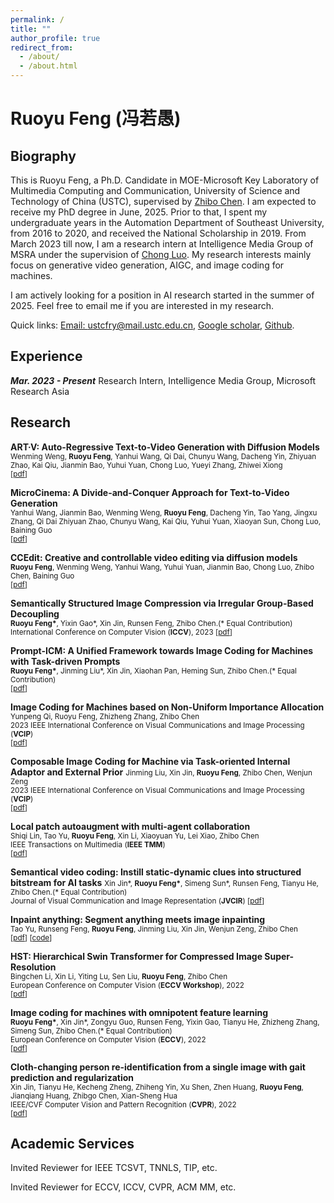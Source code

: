 ```yaml
---
permalink: /
title: ""
author_profile: true
redirect_from: 
  - /about/
  - /about.html
---
```


<!-- This is the front page of a website that is powered by the [academicpages template](https://github.com/academicpages/academicpages.github.io) and hosted on GitHub pages. [GitHub pages](https://pages.github.com) is a free service in which websites are built and hosted from code and data stored in a GitHub repository, automatically updating when a new commit is made to the respository. This template was forked from the [Minimal Mistakes Jekyll Theme](https://mmistakes.github.io/minimal-mistakes/) created by Michael Rose, and then extended to support the kinds of content that academics have: publications, talks, teaching, a portfolio, blog posts, and a dynamically-generated CV. You can fork [this repository](https://github.com/academicpages/academicpages.github.io) right now, modify the configuration and markdown files, add your own PDFs and other content, and have your own site for free, with no ads! An older version of this template powers my own personal website at [stuartgeiger.com](http://stuartgeiger.com), which uses [this Github repository](https://github.com/staeiou/staeiou.github.io). -->


<!-- A data-driven personal website
======
Like many other Jekyll-based GitHub Pages templates, academicpages makes you separate the website's content from its form. The content & metadata of your website are in structured markdown files, while various other files constitute the theme, specifying how to transform that content & metadata into HTML pages. You keep these various markdown (.md), YAML (.yml), HTML, and CSS files in a public GitHub repository. Each time you commit and push an update to the repository, the [GitHub pages](https://pages.github.com/) service creates static HTML pages based on these files, which are hosted on GitHub's servers free of charge.

Many of the features of dynamic content management systems (like Wordpress) can be achieved in this fashion, using a fraction of the computational resources and with far less vulnerability to hacking and DDoSing. You can also modify the theme to your heart's content without touching the content of your site. If you get to a point where you've broken something in Jekyll/HTML/CSS beyond repair, your markdown files describing your talks, publications, etc. are safe. You can rollback the changes or even delete the repository and start over -- just be sure to save the markdown files! Finally, you can also write scripts that process the structured data on the site, such as [this one](https://github.com/academicpages/academicpages.github.io/blob/master/talkmap.ipynb) that analyzes metadata in pages about talks to display [a map of every location you've given a talk](https://academicpages.github.io/talkmap.html).

Getting started
======
1. Register a GitHub account if you don't have one and confirm your e-mail (required!)
1. Fork [this repository](https://github.com/academicpages/academicpages.github.io) by clicking the "fork" button in the top right. 
1. Go to the repository's settings (rightmost item in the tabs that start with "Code", should be below "Unwatch"). Rename the repository "[your GitHub username].github.io", which will also be your website's URL.
1. Set site-wide configuration and create content & metadata (see below -- also see [this set of diffs](http://archive.is/3TPas) showing what files were changed to set up [an example site](https://getorg-testacct.github.io) for a user with the username "getorg-testacct")
1. Upload any files (like PDFs, .zip files, etc.) to the files/ directory. They will appear at https://[your GitHub username].github.io/files/example.pdf.  
1. Check status by going to the repository settings, in the "GitHub pages" section

Site-wide configuration
------
The main configuration file for the site is in the base directory in [_config.yml](https://github.com/academicpages/academicpages.github.io/blob/master/_config.yml), which defines the content in the sidebars and other site-wide features. You will need to replace the default variables with ones about yourself and your site's github repository. The configuration file for the top menu is in [_data/navigation.yml](https://github.com/academicpages/academicpages.github.io/blob/master/_data/navigation.yml). For example, if you don't have a portfolio or blog posts, you can remove those items from that navigation.yml file to remove them from the header. 

Create content & metadata
------
For site content, there is one markdown file for each type of content, which are stored in directories like _publications, _talks, _posts, _teaching, or _pages. For example, each talk is a markdown file in the [_talks directory](https://github.com/academicpages/academicpages.github.io/tree/master/_talks). At the top of each markdown file is structured data in YAML about the talk, which the theme will parse to do lots of cool stuff. The same structured data about a talk is used to generate the list of talks on the [Talks page](https://academicpages.github.io/talks), each [individual page](https://academicpages.github.io/talks/2012-03-01-talk-1) for specific talks, the talks section for the [CV page](https://academicpages.github.io/cv), and the [map of places you've given a talk](https://academicpages.github.io/talkmap.html) (if you run this [python file](https://github.com/academicpages/academicpages.github.io/blob/master/talkmap.py) or [Jupyter notebook](https://github.com/academicpages/academicpages.github.io/blob/master/talkmap.ipynb), which creates the HTML for the map based on the contents of the _talks directory).

**Markdown generator**

I have also created [a set of Jupyter notebooks](https://github.com/academicpages/academicpages.github.io/tree/master/markdown_generator
) that converts a CSV containing structured data about talks or presentations into individual markdown files that will be properly formatted for the academicpages template. The sample CSVs in that directory are the ones I used to create my own personal website at stuartgeiger.com. My usual workflow is that I keep a spreadsheet of my publications and talks, then run the code in these notebooks to generate the markdown files, then commit and push them to the GitHub repository.

How to edit your site's GitHub repository
------
Many people use a git client to create files on their local computer and then push them to GitHub's servers. If you are not familiar with git, you can directly edit these configuration and markdown files directly in the github.com interface. Navigate to a file (like [this one](https://github.com/academicpages/academicpages.github.io/blob/master/_talks/2012-03-01-talk-1.md) and click the pencil icon in the top right of the content preview (to the right of the "Raw | Blame | History" buttons). You can delete a file by clicking the trashcan icon to the right of the pencil icon. You can also create new files or upload files by navigating to a directory and clicking the "Create new file" or "Upload files" buttons. 

Example: editing a markdown file for a talk
![Editing a markdown file for a talk](/images/editing-talk.png)

For more info
------
More info about configuring academicpages can be found in [the guide](https://academicpages.github.io/markdown/). The [guides for the Minimal Mistakes theme](https://mmistakes.github.io/minimal-mistakes/docs/configuration/) (which this theme was forked from) might also be helpful. -->


Ruoyu Feng (冯若愚)
======

Biography
------
This is Ruoyu Feng, a Ph.D. Candidate in MOE-Microsoft Key Laboratory of Multimedia Computing and Communication, University of Science and Technology of China (USTC), supervised by [Zhibo Chen](http://staff.ustc.edu.cn/~chenzhibo/). I am expected to receive my PhD degree in June, 2025. Prior to that, I spent my undergraduate years in the Automation Department of Southeast University, from 2016 to 2020, and received the National Scholarship in 2019. From March 2023 till now, I am a research intern at Intelligence Media Group of MSRA under the supervision of [Chong Luo](https://www.microsoft.com/en-us/research/people/cluo/). My research interests mainly focus on generative video generation, AIGC, and image coding for machines.

I am actively looking for a position in AI research started in the summer of 2025. Feel free to email me if you are interested in my research.

Quick links: [Email: ustcfry@mail.ustc.edu.cn](mailto:ustcfry@mail.ustc.edu.cn), [Google scholar](https://scholar.google.com/citations?user=Gt4QSSEAAAAJ&hl), [Github](https://github.com/RuoyuFeng).


<!-- Research
------ -->

Experience
------
***Mar. 2023 - Present***      Research Intern, Intelligence Media Group, Microsoft Research Asia


Research
------
**ART·V: Auto-Regressive Text-to-Video Generation with Diffusion Models**  
<span style="font-size: smaller;">
Wenming Weng, **Ruoyu Feng**, Yanhui Wang, Qi Dai, Chunyu Wang, Dacheng Yin, Zhiyuan Zhao, Kai Qiu, Jianmin Bao, Yuhui Yuan, Chong Luo, Yueyi Zhang, Zhiwei Xiong  
[[pdf](https://arxiv.org/abs/2311.18834)]
</span>

**MicroCinema: A Divide-and-Conquer Approach for Text-to-Video Generation**  
<span style="font-size: smaller;">
Yanhui Wang, Jianmin Bao, Wenming Weng, **Ruoyu Feng**, Dacheng Yin, Tao Yang, Jingxu Zhang, Qi Dai Zhiyuan Zhao, Chunyu Wang, Kai Qiu, Yuhui Yuan, Xiaoyan Sun, Chong Luo, Baining Guo  
[[pdf](https://arxiv.org/abs/2311.18829)]
</span>

**CCEdit: Creative and controllable video editing via diffusion models**  
<span style="font-size: smaller;">
**Ruoyu Feng**, Wenming Weng, Yanhui Wang, Yuhui Yuan, Jianmin Bao, Chong Luo, Zhibo Chen, Baining Guo  
[[pdf](https://arxiv.org/pdf/2309.16496.pdf)]
</span>


**Semantically Structured Image Compression via Irregular Group-Based Decoupling**  
<span style="font-size: smaller;">
**Ruoyu Feng\***, Yixin Gao\*, Xin Jin, Runsen Feng, Zhibo Chen.(\* Equal Contribution)  
International Conference on Computer Vision (**ICCV**), 2023
[[pdf](https://openaccess.thecvf.com/content/ICCV2023/papers/Feng_Semantically_Structured_Image_Compression_via_Irregular_Group-Based_Decoupling_ICCV_2023_paper.pdf)]
</span>

**Prompt-ICM: A Unified Framework towards Image Coding for Machines with Task-driven Prompts**  
<span style="font-size: smaller;">
**Ruoyu Feng\***, Jinming Liu\*, Xin Jin, Xiaohan Pan, Heming Sun, Zhibo Chen.(\* Equal Contribution)  
[[pdf](https://arxiv.org/pdf/2305.02578.pdf)]
</span>

**Image Coding for Machines based on Non-Uniform Importance Allocation**  
<span style="font-size: smaller;">
Yunpeng Qi, Ruoyu Feng, Zhizheng Zhang, Zhibo Chen  
2023 IEEE International Conference on Visual Communications and Image Processing (**VCIP**)  
[[pdf](https://ieeexplore.ieee.org/abstract/document/10402758/)]
</span>

**Composable Image Coding for Machine via Task-oriented Internal Adaptor and External Prior**
<span style="font-size: smaller;">
Jinming Liu, Xin Jin, **Ruoyu Feng**, Zhibo Chen, Wenjun Zeng  
2023 IEEE International Conference on Visual Communications and Image Processing (**VCIP**)  
[[pdf](https://ieeexplore.ieee.org/abstract/document/10402659)]
</span>

**Local patch autoaugment with multi-agent collaboration**  
<span style="font-size: smaller;">
Shiqi Lin, Tao Yu, **Ruoyu Feng**, Xin Li, Xiaoyuan Yu, Lei Xiao, Zhibo Chen  
IEEE Transactions on Multimedia (**IEEE TMM**)  
[[pdf](https://arxiv.org/pdf/2103.11099.pdf)]
</span>

**Semantical video coding: Instill static-dynamic clues into structured bitstream for AI tasks**
<span style="font-size: smaller;">
Xin Jin\*, **Ruoyu Feng\***, Simeng Sun\*, Runsen Feng, Tianyu He, Zhibo Chen.(\* Equal Contribution)  
Journal of Visual Communication and Image Representation (**JVCIR**)
[[pdf](https://arxiv.org/pdf/2201.10162.pdf)]
</span>

**Inpaint anything: Segment anything meets image inpainting**  
<span style="font-size: smaller;">
Tao Yu, Runseng Feng, **Ruoyu Feng**, Jinming Liu, Xin Jin, Wenjun Zeng, Zhibo Chen  
[[pdf](https://arxiv.org/pdf/2304.06790)] [[code](https://github.com/geekyutao/Inpaint-Anything)]
</span>

**HST: Hierarchical Swin Transformer for Compressed Image Super-Resolution**  
<span style="font-size: smaller;">
Bingchen Li, Xin Li, Yiting Lu, Sen Liu, **Ruoyu Feng**, Zhibo Chen  
European Conference on Computer Vision (**ECCV Workshop**), 2022  
[[pdf](https://arxiv.org/abs/2208.09885)]
</span>

**Image coding for machines with omnipotent feature learning**  
<span style="font-size: smaller;">
**Ruoyu Feng\***, Xin Jin\*, Zongyu Guo, Runsen Feng, Yixin Gao, Tianyu He, Zhizheng Zhang, Simeng Sun, Zhibo Chen.(\* Equal Contribution)  
European Conference on Computer Vision (**ECCV**), 2022  
[[pdf](https://www.ecva.net/papers/eccv_2022/papers_ECCV/papers/136970500.pdf)]
</span>

**Cloth-changing person re-identification from a single image with gait prediction and regularization**  
<span style="font-size: smaller;">
Xin Jin, Tianyu He, Kecheng Zheng, Zhiheng Yin, Xu Shen, Zhen Huang, **Ruoyu Feng**, Jianqiang Huang, Zhibgo Chen, Xian-Sheng Hua  
IEEE/CVF Computer Vision and Pattern Recognition (**CVPR**), 2022  
[[pdf](https://openaccess.thecvf.com/content/CVPR2022/papers/Jin_Cloth-Changing_Person_Re-Identification_From_a_Single_Image_With_Gait_Prediction_CVPR_2022_paper.pdf)]
</span>


Academic Services
------
Invited Reviewer for IEEE TCSVT, TNNLS, TIP, etc.

Invited Reviewer for ECCV, ICCV, CVPR, ACM MM, etc.

